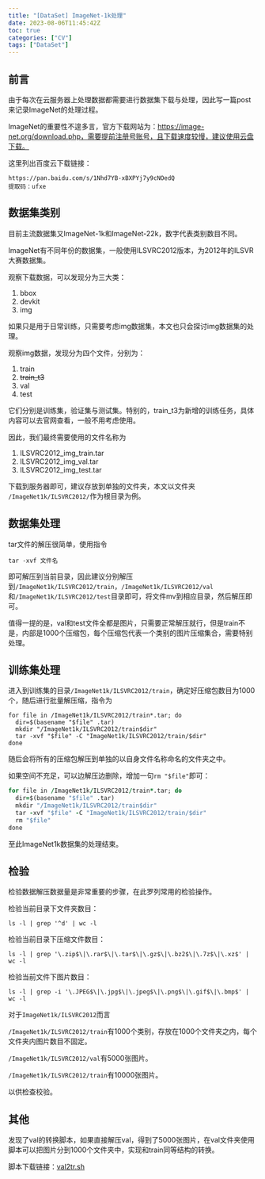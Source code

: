 ```yaml
---
title: "[DataSet] ImageNet-1k处理"
date: 2023-08-06T11:45:42Z
toc: true
categories: ["CV"]
tags: ["DataSet"]
---
```


## 前言

由于每次在云服务器上处理数据都需要进行数据集下载与处理，因此写一篇post来记录ImageNet的处理过程。

ImageNet的重要性不遑多言，官方下载网站为：https://image-net.org/download.php，需要提前注册号账号，且下载速度较慢，建议使用云盘下载。

这里列出百度云下载链接：

~~~
https://pan.baidu.com/s/1Nhd7YB-xBXPYj7y9cNOedQ
提取码：ufxe
~~~

## 数据集类别

目前主流数据集又ImageNet-1k和ImageNet-22k，数字代表类别数目不同。

ImageNet有不同年份的数据集，一般使用ILSVRC2012版本，为2012年的ILSVR大赛数据集。

观察下载数据，可以发现分为三大类：

1. bbox
2. devkit
3. img

如果只是用于日常训练，只需要考虑img数据集，本文也只会探讨img数据集的处理。

观察img数据，发现分为四个文件，分别为：

1. train
2. ~~train_t3~~
3. val
4. test

它们分别是训练集，验证集与测试集。特别的，train_t3为新增的训练任务，具体内容可以去官网查看，一般不用考虑使用。

因此，我们最终需要使用的文件名称为

1. ILSVRC2012_img_train.tar
2. ILSVRC2012_img_val.tar
3. ILSVRC2012_img_test.tar

下载到服务器即可，建议存放到单独的文件夹，本文以文件夹 `/ImageNet1k/ILSVRC2012/`作为根目录为例。

## 数据集处理

tar文件的解压很简单，使用指令

~~~
tar -xvf 文件名
~~~

即可解压到当前目录，因此建议分别解压到`/ImageNet1k/ILSVRC2012/train`，`/ImageNet1k/ILSVRC2012/val`和`/ImageNet1k/ILSVRC2012/test`目录即可，将文件mv到相应目录，然后解压即可。

值得一提的是，val和test文件全都是图片，只需要正常解压就行，但是train不是，内部是1000个压缩包，每个压缩包代表一个类别的图片压缩集合，需要特别处理。

## 训练集处理

进入到训练集的目录`/ImageNet1k/ILSVRC2012/train`，确定好压缩包数目为1000个，随后进行批量解压缩，指令为

~~~
for file in /ImageNet1k/ILSVRC2012/train*.tar; do
  dir=$(basename "$file" .tar)
  mkdir "/ImageNet1k/ILSVRC2012/train$dir"
  tar -xvf "$file" -C "ImageNet1k/ILSVRC2012/train/$dir"
done
~~~

随后会将所有的压缩包解压到单独的以自身文件名称命名的文件夹之中。

如果空间不充足，可以边解压边删除，增加一句`rm "$file"`即可：

~~~for file in /ImageNet1k/ILSVRC2012/train*.tar; do
for file in /ImageNet1k/ILSVRC2012/train*.tar; do  
  dir=$(basename "$file" .tar)
  mkdir "/ImageNet1k/ILSVRC2012/train$dir"
  tar -xvf "$file" -C "ImageNet1k/ILSVRC2012/train/$dir"
  rm "$file"
done
~~~

至此ImageNet1k数据集的处理结束。

## 检验

检验数据解压数据量是非常重要的步骤，在此罗列常用的检验操作。

检验当前目录下文件夹数目：

~~~
ls -l | grep '^d' | wc -l
~~~

检验当前目录下压缩文件数目：

~~~
ls -l | grep '\.zip$\|\.rar$\|\.tar$\|\.gz$\|\.bz2$\|\.7z$\|\.xz$' | wc -l
~~~

检验当前文件下图片数目：

~~~
ls -l | grep -i '\.JPEG$\|\.jpg$\|\.jpeg$\|\.png$\|\.gif$\|\.bmp$' | wc -l
~~~

对于`ImageNet1k/ILSVRC2012`而言

`/ImageNet1k/ILSVRC2012/train`有1000个类别，存放在1000个文件夹之内，每个文件夹内图片数目不固定。

`/ImageNet1k/ILSVRC2012/val`有5000张图片。

`/ImageNet1k/ILSVRC2012/train`有10000张图片。

以供检查校验。

## 其他

发现了val的转换脚本，如果直接解压val，得到了5000张图片，在val文件夹使用脚本可以把图片分到1000个文件夹中，实现和train同等结构的转换。

脚本下载链接：[val2tr.sh](./val2tr.sh)